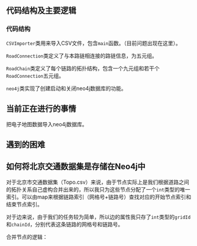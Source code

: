 ## 代码结构及主要逻辑

### 代码结构

`CSVImporter`类用来导入CSV文件，包含`main`函数。（目前问题出现在这里）。

`RoadConnection`类定义了与本路链相连接的路链信息，为五元组。

`RoadChain`类定义了每个链路的拓扑结构，包含一个九元组和若干个`RoadConnection`五元组。

`neo4j`类实现了创建启动和关闭neo4j数据库的功能。

## 当前正在进行的事情

把电子地图数据导入neo4j数据库。

## 遇到的困难

## 如何将北京交通数据集是存储在Neo4j中

对于北京市交通数据集（Topo.csv）来说，由于节点实际上是我们根据道路之间的拓扑关系自己虚构合并出来的，所以我只为这些节点分配了一个`int`类型的唯一索引。可以由map来根据链路索引（网格号+链路号）查找对应的开始节点索引和结束节点索引。

对于边来说，由于我们的任务较为简单，所以边的属性我只存了`int`类型的`gridId`和`chainId`，分别代表这条链路的网格号和链路号。

合并节点的逻辑：